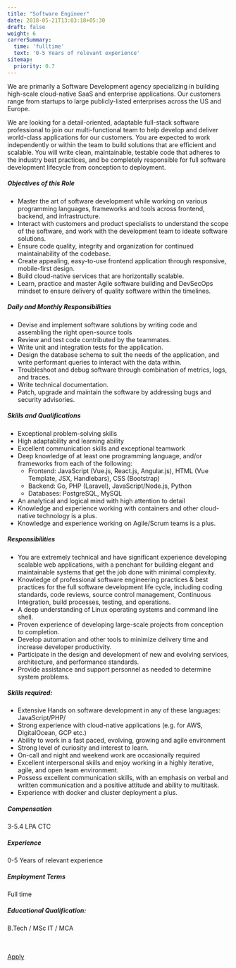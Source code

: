 ```yaml
---
title: "Software Engineer"
date: 2018-05-21T13:03:18+05:30
draft: false
weight: 6
carrerSummary:
  time: 'fulltime'
  text: '0-5 Years of relevant experience'
sitemap:
  priority: 0.7
---
```


<div class="col-md-8 col-sm-12 job-details">
  <p>
    We are primarily a Software Development agency specializing in building high-scale cloud-native SaaS and enterprise applications. Our customers range from startups to large publicly-listed enterprises across the US and Europe.
  </p>
  <p>
    We are looking for a detail-oriented, adaptable full-stack software professional to join our multi-functional team to help develop and deliver world-class applications for our customers. You are expected to work independently or within the team to build solutions that are efficient and scalable. You will write clean, maintainable, testable code that adheres to the industry best practices, and be completely responsible for full software development lifecycle from conception to deployment.
  </p>

  <div class="text-block">
    <h5>Objectives of this Role</h5>
    <ul class="bullets">
      <li>Master the art of software development while working on various programming languages, frameworks and tools across frontend, backend, and infrastructure.</li>
      <li>Interact with customers and product specialists to understand the scope of the software, and work with the development team to ideate software solutions.</li>
      <li>Ensure code quality, integrity and organization for continued maintainability of the codebase.</li>
      <li>Create appealing, easy-to-use frontend application through responsive, mobile-first design.</li>
      <li>Build cloud-native services that are horizontally scalable.</li>
      <li>Learn, practice and master Agile software building and DevSecOps mindset to ensure delivery of quality software within the timelines.</li>
    </ul>
  </div>
  <div class="text-block">
    <h5>Daily and Monthly Responsibilities</h5>
    <ul class="bullets">
      <li>Devise and implement software solutions by writing code and assembling the right open-source tools</li>
      <li>Review and test code contributed by the teammates.</li>
      <li>Write unit and integration tests for the application.</li>
      <li>Design the database schema to suit the needs of the application, and write performant queries to interact with the data within.</li>
      <li>Troubleshoot and debug software through combination of metrics, logs, and traces.</li>
      <li>Write technical documentation.</li>
      <li>Patch, upgrade and maintain the software by addressing bugs and security advisories.</li>
    </ul>
  </div>
  <div class="text-block">
    <h5>Skills and Qualifications</h5>
    <ul class="bullets">
      <li>Exceptional problem-solving skills</li>
      <li>High adaptability and learning ability</li>
      <li>Excellent communication skills and exceptional teamwork</li>
      <li>
        Deep knowledge of at least one programming language, and/or frameworks from each of the following:
        <ul class="bullets">
          <li>Frontend: JavaScript (Vue.js, React.js, Angular.js), HTML (Vue Template, JSX, Handlebars), CSS (Bootstrap)</li>
          <li>Backend: Go, PHP (Laravel), JavaScript/Node.js, Python</li>
          <li>Databases: PostgreSQL, MySQL</li>
        </ul>
      </li>
      <li>An analytical and logical mind with high attention to detail</li>
      <li>Knowledge and experience working with containers and other cloud-native technology is a plus.</li>
      <li>Knowledge and experience working on Agile/Scrum teams is a plus.</li>
    </ul>
  </div>

  <div class="text-block">
    <h5>Responsibilities</h5>
    <ul class="bullets">
      <li>
        You are extremely technical and have significant experience developing scalable web applications, with a penchant for building elegant and maintainable systems that get the job done with minimal complexity.
      </li>
      <li>
        Knowledge of professional software engineering practices & best practices for the full software development life cycle, including coding standards, code reviews, source control management,  Continuous Integration, build processes, testing, and operations.
      </li>
      <li>
        A deep understanding of Linux operating systems and command line shell.
      </li>
      <li>
        Proven experience of developing large-scale projects from conception to completion.
      </li>
      <li>
        Develop automation and other tools to minimize delivery time and increase developer productivity.
      </li>
      <li>
        Participate in the design and development of new and evolving services, architecture, and performance standards.
      </li>
      <li>
        Provide assistance and support personnel as needed to determine system problems. 
      </li>
    </ul>
  </div>
  <div class="text-block">
    <h5>Skills required:</h5>
    <ul class="bullets">
      <li>
        Extensive Hands on software development in any of these languages: JavaScript/PHP/   
      </li>
      <li>
        Strong experience with cloud-native applications (e.g. for AWS, DigitalOcean, GCP etc.)
      </li>
      <li>
        Ability to work in a fast paced, evolving, growing and agile environment
      </li>
      <li>
        Strong level of curiosity and interest to learn.
      </li>
      <li>
        On-call and night and weekend work are occasionally required
      </li>
      <li>
        Excellent interpersonal skills and enjoy working in a highly iterative, agile, and open team environment.
      </li>
      <li>
        Possess excellent communication skills, with an emphasis on verbal and written communication and a positive attitude and ability to multitask. 
      </li>
      <li>
        Experience with docker and cluster deployment a plus.
      </li>
    </ul>
  </div>
</div>
<div class="col-md-offset-1 col-md-3 col-sm-12">
  <div class="text-block">
    <h5>Compensation</h5>
    <p>
      3-5.4 LPA CTC
    </p>
  </div>
  <div class="text-block">
    <h5>Experience</h5>
    <p>
      0-5 Years of relevant experience
    </p>
  </div>
  <div class="text-block">
    <h5>Employment Terms</h5>
    <p>
      Full time
    </p>
  </div>
  <div class="text-block">
    <h5>Educational Qualification:</h5>
    <p>
      B.Tech / MSc IT / MCA
    </p>
  </div>
</div>
<div class="col-lg-12">
  <br><br>
  <div class="text-block">
    <a class="btn btn--primary type--uppercase" target="_blank" rel="noopener" href="mailto:careers@improwised.com?subject=Apply for software engineer">
    <span class="btn__text">
      Apply
    </span>
    </a>
  </div>
</div>
